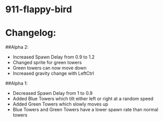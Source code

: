 # 911-flappy-bird
# Changelog:  

##Alpha 2:  
- Increased Spawn Delay from 0.9 to 1.2
- Changed sprite for green towers
- Green towers can now move down
- Increased gravity change with LeftCtrl

##Alpha 1:  
- Decreased Spawn Delay from 1 to 0.9
- Added Blue Towers which tilt either left or right at a random speed
- Added Green Towers which slowly moves up
- Blue Towers and Green Towers have a lower spawn rate than normal towers
